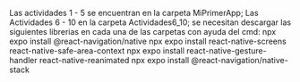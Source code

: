 Las actividades 1 - 5 se encuentran en la carpeta MiPrimerApp;
Las Actividades 6 - 10 en la carpeta Actividades6_10; se necesitan descargar las siguientes librerias en cada una de las carpetas con ayuda del cmd:
npx expo install @react-navigation/native
npx expo install react-native-screens react-native-safe-area-context
npx expo install react-native-gesture-handler react-native-reanimated
npx expo install @react-navigation/native-stack
